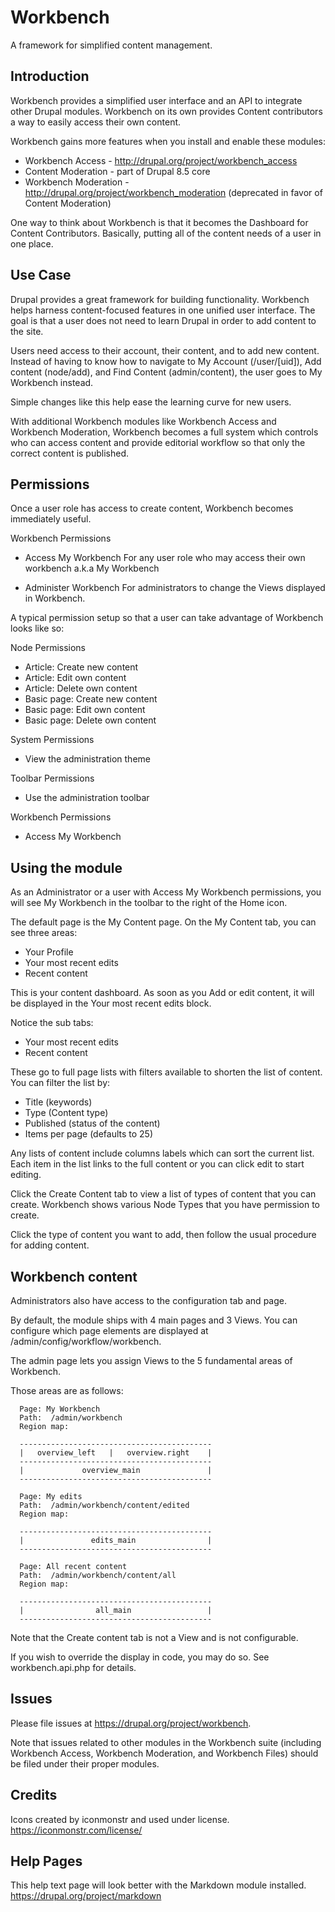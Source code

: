 Workbench
=========

A framework for simplified content management.

Introduction
----

Workbench provides a simplified user interface and an API to integrate other
Drupal modules.  Workbench on its own provides Content contributors a way to
easily access their own content.

Workbench gains more features when you install and enable these modules:

* Workbench Access - http://drupal.org/project/workbench_access
* Content Moderation - part of Drupal 8.5 core
* Workbench Moderation - http://drupal.org/project/workbench_moderation
  (deprecated in favor of Content Moderation)

One way to think about Workbench is that it becomes the Dashboard for Content
Contributors.  Basically, putting all of the content needs of a user in one
place.


Use Case
----
Drupal provides a great framework for building functionality.  Workbench helps
harness content-focused features in one unified user interface.  The goal
is that a user does not need to learn Drupal in order to add content to the
site.

Users need access to their account, their content, and to add new content.
Instead of having to know how to navigate to My Account (/user/[uid]),
Add content (node/add), and Find Content (admin/content), the user goes to
My Workbench instead.

Simple changes like this help ease the learning curve for new users.

With additional Workbench modules like Workbench Access and Workbench
Moderation, Workbench becomes a full system which controls who can access
content and provide editorial workflow so that only the correct content is
published.


Permissions
----

Once a user role has access to create content, Workbench becomes
immediately useful.

Workbench Permissions

* Access My Workbench
  For any user role who may access their own workbench a.k.a My Workbench

* Administer Workbench
  For administrators to change the Views displayed in Workbench.

A typical permission setup so that a user can take advantage of Workbench
looks like so:

Node Permissions
* Article: Create new content
* Article: Edit own content
* Article: Delete own content
* Basic page: Create new content
* Basic page: Edit own content
* Basic page: Delete own content

System Permissions
* View the administration theme

Toolbar Permissions
* Use the administration toolbar

Workbench Permissions
* Access My Workbench


Using the module
----

As an Administrator or a user with Access My Workbench permissions, you will
see My Workbench in the toolbar to the right of the Home icon.

The default page is the My Content page. On the My Content tab, you can see
three areas:

* Your Profile
* Your most recent edits
* Recent content

This is your content dashboard.  As soon as you Add or edit content, it will
be displayed in the Your most recent edits block.

Notice the sub tabs:

 - Your most recent edits
 - Recent content

These go to full page lists with filters available to shorten the list of
content.  You can filter the list by:

 - Title (keywords)
 - Type (Content type)
 - Published (status of the content)
 - Items per page (defaults to 25)

Any lists of content include columns labels which can sort the current list.
Each item in the list links to the full content or you can click edit to
start editing.

Click the Create Content tab to view a list of types of content that you can
create.  Workbench shows various Node Types that you have permission to create.

Click the type of content you want to add, then follow the usual procedure for
adding content.

Workbench content
-----------------

Administrators also have access to the configuration tab and page.

By default, the module ships with 4 main pages and 3 Views. You can configure
which page elements are displayed at /admin/config/workflow/workbench.

The admin page lets you assign Views to the 5 fundamental areas of Workbench.

Those areas are as follows:

```
  Page: My Workbench
  Path:  /admin/workbench
  Region map:

  -------------------------------------------
  |   overview_left   |   overview.right    |
  -------------------------------------------
  |             overview_main               |
  -------------------------------------------

  Page: My edits
  Path:  /admin/workbench/content/edited
  Region map:

  -------------------------------------------
  |               edits_main                |
  -------------------------------------------

  Page: All recent content
  Path:  /admin/workbench/content/all
  Region map:

  -------------------------------------------
  |                all_main                 |
  -------------------------------------------

```

Note that the Create content tab is not a View and is not configurable.

If you wish to override the display in code, you may do so. See workbench.api.php
for details.

Issues
------
Please file issues at https://drupal.org/project/workbench.

Note that issues related to other modules in the Workbench suite (including
Workbench Access, Workbench Moderation, and Workbench Files) should be filed
under their proper modules.

Credits
-------
Icons created by iconmonstr and used under license.
https://iconmonstr.com/license/

Help Pages
----------
This help text page will look better with the Markdown module installed.
https://drupal.org/project/markdown

